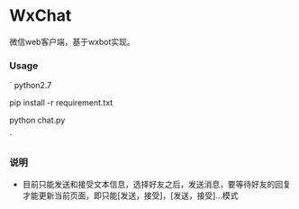 # WxChat
微信web客户端，基于wxbot实现。

### Usage

`
python2.7

pip install -r requirement.txt

python chat.py

`

### 说明

+ 目前只能发送和接受文本信息，选择好友之后，发送消息，要等待好友的回复才能更新当前页面，即只能[发送，接受]，[发送，接受]...模式
